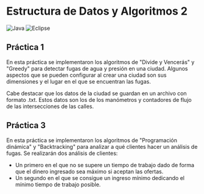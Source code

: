 # Estructura de Datos y Algoritmos 2

![Java](https://img.shields.io/badge/java-%23ED8B00.svg?style=for-the-badge&logo=java&logoColor=white)
![Eclipse](https://img.shields.io/badge/Eclipse-FE7A16.svg?style=for-the-badge&logo=Eclipse&logoColor=white)

## Práctica 1

En esta práctica se implementaron los algoritmos de "Divide y Vencerás" y "Greedy" para detectar fugas de agua y presión en una ciudad. Algunos aspectos que se pueden configurar al crear una ciudad son sus dimensiones y el lugar en el que se encuentran las fugas.

Cabe destacar que los datos de la ciudad se guardan en un archivo con formato .txt. Estos datos son los de los manómetros y contadores de flujo de las intersecciones de las calles.

## Práctica 3

En esta práctica se implementaron los algoritmos de "Programación dinámica" y "Backtracking" para analizar a qué clientes hacer un análisis de fugas. Se realizarán dos análisis de clientes:

- Un primero en el que no se supere un tiempo de trabajo dado de forma que el dinero ingresado sea máximo si aceptan las ofertas.
- Un segundo en el que se consigue un ingreso mínimo dedicando el mínimo tiempo de trabajo posible.
